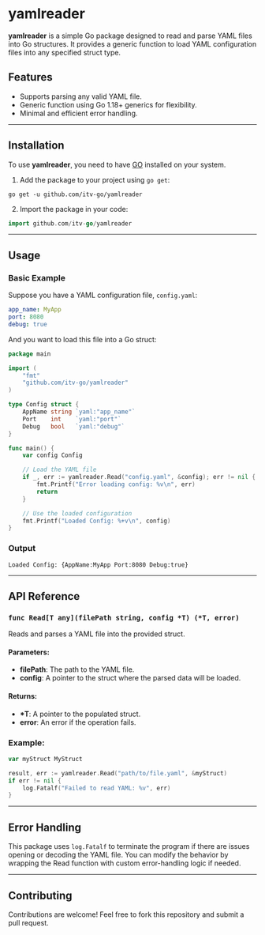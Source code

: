 # yamlreader

**yamlreader** is a simple Go package designed to read and parse YAML files into Go structures. It provides a generic function to load YAML configuration files into any specified struct type.

## Features
 - Supports parsing any valid YAML file.
 - Generic function using Go 1.18+ generics for flexibility.
 - Minimal and efficient error handling.

---

## Installation

To use **yamlreader**, you need to have [GO](https://go.dev/doc/install) installed on your system.

1. Add the package to your project using `go get`:
```
go get -u github.com/itv-go/yamlreader
```

2. Import the package in your code:

```go
import github.com/itv-go/yamlreader
```

---

## Usage

### Basic Example

Suppose you have a YAML configuration file, `config.yaml`:

```yaml
app_name: MyApp
port: 8080
debug: true
```

And you want to load this file into a Go struct:
```go
package main

import (
    "fmt"
    "github.com/itv-go/yamlreader"
)

type Config struct {
    AppName string `yaml:"app_name"`
    Port    int    `yaml:"port"`
    Debug   bool   `yaml:"debug"`
}

func main() {
    var config Config

    // Load the YAML file
    if _, err := yamlreader.Read("config.yaml", &config); err != nil {
        fmt.Printf("Error loading config: %v\n", err)
        return
    }

    // Use the loaded configuration
    fmt.Printf("Loaded Config: %+v\n", config)
}
```

### Output
```
Loaded Config: {AppName:MyApp Port:8080 Debug:true}
```

---

## API Reference

### `func Read[T any](filePath string, config *T) (*T, error)`

Reads and parses a YAML file into the provided struct.

#### Parameters:
 - **filePath**: The path to the YAML file.
 - **config**: A pointer to the struct where the parsed data will be loaded.

#### Returns:
 - **\*T**: A pointer to the populated struct.
 - **error**: An error if the operation fails.

### Example:

```go
var myStruct MyStruct

result, err := yamlreader.Read("path/to/file.yaml", &myStruct)
if err != nil {
    log.Fatalf("Failed to read YAML: %v", err)
}
```

---

## Error Handling

This package uses `log.Fatalf` to terminate the program if there are issues opening or decoding the YAML file. You can modify the behavior by wrapping the Read function with custom error-handling logic if needed.

---

## Contributing

Contributions are welcome! Feel free to fork this repository and submit a pull request.

